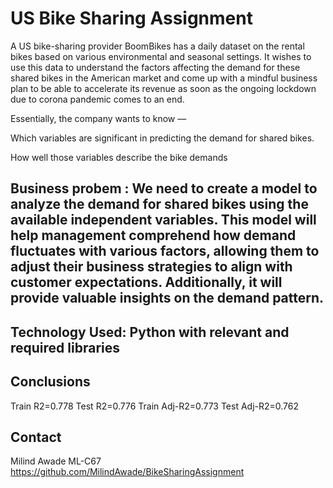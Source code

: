 # US Bike Sharing Assignment

A US bike-sharing provider BoomBikes has a daily dataset on the rental bikes based on various environmental and seasonal settings. It wishes to use this data to understand the factors affecting the demand for these shared bikes in the American market and come up with a mindful business plan to be able to accelerate its revenue as soon as the ongoing lockdown due to corona pandemic comes to an end.

Essentially, the company wants to know —

Which variables are significant in predicting the demand for shared bikes.

How well those variables describe the bike demands


## Business probem : We need to create a model to analyze the demand for shared bikes using the available independent variables. This model will help management comprehend how demand fluctuates with various factors, allowing them to adjust their business strategies to align with customer expectations. Additionally, it will provide valuable insights on the demand pattern.

## Technology Used: Python with relevant and required libraries

## Conclusions
Train R2=0.778
Test R2=0.776
Train Adj-R2=0.773
Test Adj-R2=0.762


## Contact
Milind Awade
ML-C67
https://github.com/MilindAwade/BikeSharingAssignment



